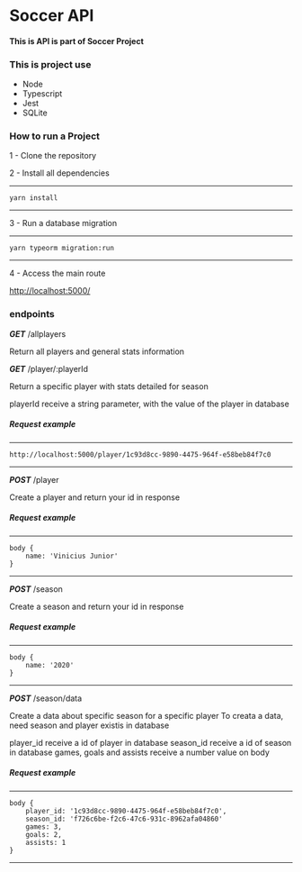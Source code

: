 # Soccer API

#### This is API is part of Soccer Project

### This is project use
- Node
- Typescript
- Jest
- SQLite

### How to run a Project

1 - Clone the repository

2 - Install all dependencies

---
    yarn install
---

3 - Run a database migration

---
    yarn typeorm migration:run
---

4 - Access the main route

<http://localhost:5000/>

### endpoints

**_GET_** /allplayers

Return all players and general stats information

**_GET_** /player/:playerId

Return a specific player with stats detailed for season

playerId receive a string parameter, with the value of the player in database

##### Request example

---
    http://localhost:5000/player/1c93d8cc-9890-4475-964f-e58beb84f7c0
---

**_POST_** /player

Create a player and return your id in response

##### Request example

---
    body {
        name: 'Vinicius Junior'
    }
---

**_POST_** /season

Create a season and return your id in response

##### Request example

---
    body {
        name: '2020'
    }
---

**_POST_** /season/data

Create a data about specific season for a specific player
To creata a data, need season and player existis in database

player_id receive a id of player in database
season_id receive a id of season in database
games, goals and assists receive a number value on body

##### Request example

---
    body {
        player_id: '1c93d8cc-9890-4475-964f-e58beb84f7c0',
        season_id: 'f726c6be-f2c6-47c6-931c-8962afa04860'
        games: 3,
        goals: 2,
        assists: 1
    }
---
